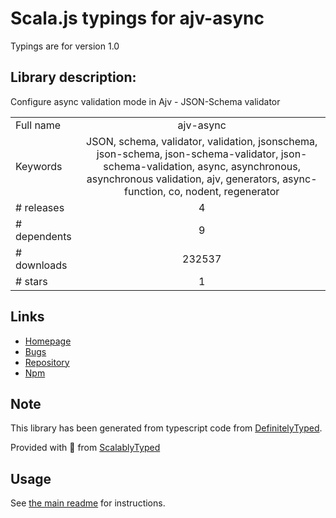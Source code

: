 
# Scala.js typings for ajv-async

Typings are for version 1.0

## Library description:
Configure async validation mode in Ajv - JSON-Schema validator

|                    |                 |
| ------------------ | :-------------: |
| Full name          | ajv-async |
| Keywords           | JSON, schema, validator, validation, jsonschema, json-schema, json-schema-validator, json-schema-validation, async, asynchronous, asynchronous validation, ajv, generators, async-function, co, nodent, regenerator |
| # releases         | 4 |
| # dependents       | 9 |
| # downloads        | 232537 |
| # stars            | 1 |

## Links
- [Homepage](https://github.com/epoberezkin/ajv-async#readme)
- [Bugs](https://github.com/epoberezkin/ajv-async/issues)
- [Repository](https://github.com/epoberezkin/ajv-async)
- [Npm](https://www.npmjs.com/package/ajv-async)
    


## Note
This library has been generated from typescript code from [DefinitelyTyped](https://definitelytyped.org).

Provided with :purple_heart: from [ScalablyTyped](https://github.com/oyvindberg/ScalablyTyped)

## Usage
See [the main readme](../../readme.md) for instructions.


